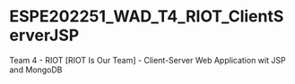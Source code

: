# ESPE202251_WAD_T4_RIOT_ClientServerJSP
Team 4 - RIOT [RIOT Is Our Team] - Client-Server Web Application wit JSP and MongoDB

